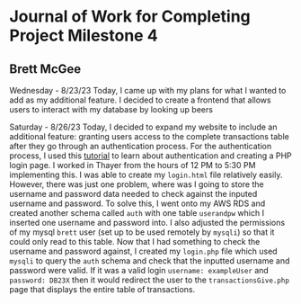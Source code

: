 # Journal of Work for Completing Project Milestone 4
## Brett McGee

Wednesday - 8/23/23
Today, I came up with my plans for what I wanted to add as my additional feature. I decided to create a frontend that allows users to interact with my database by looking up beers


Saturday - 8/26/23
Today, I decided to expand my website to include an additional feature: granting users access to the complete transactions table after they go through an authentication process. For the authentication process, I used this [tutorial](https://www.simplilearn.com/tutorials/php-tutorial/php-login-form) to learn about authentication and creating a PHP login page. I worked in Thayer from the hours of 12 PM to 5:30 PM implementing this. I was able to create my `login.html` file relatively easily. However, there was just one problem, where was I going to store the username and password data needed to check against the inputed username and password. To solve this, I went onto my AWS RDS and created another schema called `auth` with one table `userandpw` which I inserted one username and password into. I also adjusted the permissions of my mysql `brett` user (set up to be used remotely by `mysqli`) so that it could only read to this table. Now that I had something to check the username and password against, I created my `login.php` file which used `mysqli` to query the `auth` schema and check that the inputted username and password were valid. If it was a valid login `username: exampleUser` and `password: DB23X` then it would redirect the user to the `transactionsGive.php` page that displays the entire table of transactions.
